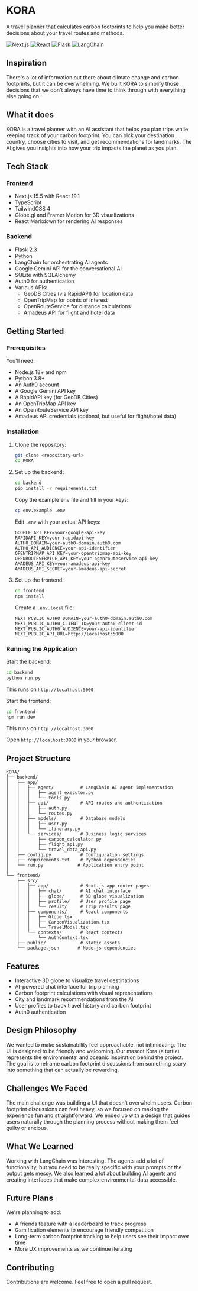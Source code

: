 # KORA

A travel planner that calculates carbon footprints to help you make better decisions about your travel routes and methods.

[![Next.js](https://img.shields.io/badge/Next.js-15.5-black)](https://nextjs.org/)
[![React](https://img.shields.io/badge/React-19.1-blue)](https://reactjs.org/)
[![Flask](https://img.shields.io/badge/Flask-2.3-green)](https://flask.palletsprojects.com/)
[![LangChain](https://img.shields.io/badge/LangChain-0.3-orange)](https://www.langchain.com/)

## Inspiration

There's a lot of information out there about climate change and carbon footprints, but it can be overwhelming. We built KORA to simplify those decisions that we don't always have time to think through with everything else going on.

## What it does

KORA is a travel planner with an AI assistant that helps you plan trips while keeping track of your carbon footprint. You can pick your destination country, choose cities to visit, and get recommendations for landmarks. The AI gives you insights into how your trip impacts the planet as you plan.

## Tech Stack

### Frontend
- Next.js 15.5 with React 19.1
- TypeScript
- TailwindCSS 4
- Globe.gl and Framer Motion for 3D visualizations
- React Markdown for rendering AI responses

### Backend
- Flask 2.3
- Python
- LangChain for orchestrating AI agents
- Google Gemini API for the conversational AI
- SQLite with SQLAlchemy
- Auth0 for authentication
- Various APIs:
  - GeoDB Cities (via RapidAPI) for location data
  - OpenTripMap for points of interest
  - OpenRouteService for distance calculations
  - Amadeus API for flight and hotel data

## Getting Started

### Prerequisites

You'll need:
- Node.js 18+ and npm
- Python 3.8+
- An Auth0 account
- A Google Gemini API key
- A RapidAPI key (for GeoDB Cities)
- An OpenTripMap API key
- An OpenRouteService API key
- Amadeus API credentials (optional, but useful for flight/hotel data)

### Installation

1. Clone the repository:
   ```bash
   git clone <repository-url>
   cd KORA
   ```

2. Set up the backend:
   ```bash
   cd backend
   pip install -r requirements.txt
   ```

   Copy the example env file and fill in your keys:
   ```bash
   cp env.example .env
   ```
   
   Edit `.env` with your actual API keys:
   ```env
   GOOGLE_API_KEY=your-google-api-key
   RAPIDAPI_KEY=your-rapidapi-key
   AUTH0_DOMAIN=your-auth0-domain.auth0.com
   AUTH0_API_AUDIENCE=your-api-identifier
   OPENTRIPMAP_API_KEY=your-opentripmap-api-key
   OPENROUTESERVICE_API_KEY=your-openrouteservice-api-key
   AMADEUS_API_KEY=your-amadeus-api-key
   AMADEUS_API_SECRET=your-amadeus-api-secret
   ```

3. Set up the frontend:
   ```bash
   cd frontend
   npm install
   ```

   Create a `.env.local` file:
   ```env
   NEXT_PUBLIC_AUTH0_DOMAIN=your-auth0-domain.auth0.com
   NEXT_PUBLIC_AUTH0_CLIENT_ID=your-auth0-client-id
   NEXT_PUBLIC_AUTH0_AUDIENCE=your-api-identifier
   NEXT_PUBLIC_API_URL=http://localhost:5000
   ```

### Running the Application

Start the backend:
```bash
cd backend
python run.py
```
This runs on `http://localhost:5000`

Start the frontend:
```bash
cd frontend
npm run dev
```
This runs on `http://localhost:3000`

Open `http://localhost:3000` in your browser.

## Project Structure

```
KORA/
├── backend/
│   ├── app/
│   │   ├── agent/          # LangChain AI agent implementation
│   │   │   ├── agent_executor.py
│   │   │   └── tools.py
│   │   ├── api/            # API routes and authentication
│   │   │   ├── auth.py
│   │   │   └── routes.py
│   │   ├── models/         # Database models
│   │   │   ├── user.py
│   │   │   └── itinerary.py
│   │   └── services/       # Business logic services
│   │       ├── carbon_calculator.py
│   │       ├── flight_api.py
│   │       └── travel_data_api.py
│   ├── config.py           # Configuration settings
│   ├── requirements.txt    # Python dependencies
│   └── run.py             # Application entry point
│
└── frontend/
    ├── src/
    │   ├── app/            # Next.js app router pages
    │   │   ├── chat/       # AI chat interface
    │   │   ├── globe/      # 3D globe visualization
    │   │   ├── profile/    # User profile page
    │   │   └── result/     # Trip results page
    │   ├── components/     # React components
    │   │   ├── Globe.tsx
    │   │   ├── CarbonVisualization.tsx
    │   │   └── TravelModal.tsx
    │   └── contexts/       # React contexts
    │       └── AuthContext.tsx
    ├── public/             # Static assets
    └── package.json       # Node.js dependencies
```

## Features

- Interactive 3D globe to visualize travel destinations
- AI-powered chat interface for trip planning
- Carbon footprint calculations with visual representations
- City and landmark recommendations from the AI
- User profiles to track travel history and carbon footprint
- Auth0 authentication

## Design Philosophy

We wanted to make sustainability feel approachable, not intimidating. The UI is designed to be friendly and welcoming. Our mascot Kora (a turtle) represents the environmental and oceanic inspiration behind the project. The goal is to reframe carbon footprint discussions from something scary into something that can actually be rewarding.

## Challenges We Faced

The main challenge was building a UI that doesn't overwhelm users. Carbon footprint discussions can feel heavy, so we focused on making the experience fun and straightforward. We ended up with a design that guides users naturally through the planning process without making them feel guilty or anxious.

## What We Learned

Working with LangChain was interesting. The agents add a lot of functionality, but you need to be really specific with your prompts or the output gets messy. We also learned a lot about building AI agents and creating interfaces that make complex environmental data accessible.

## Future Plans

We're planning to add:
- A friends feature with a leaderboard to track progress
- Gamification elements to encourage friendly competition
- Long-term carbon footprint tracking to help users see their impact over time
- More UX improvements as we continue iterating

## Contributing

Contributions are welcome. Feel free to open a pull request.

